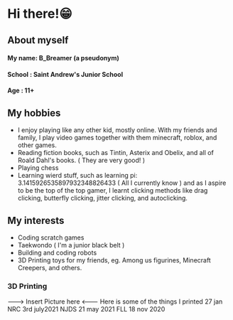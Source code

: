 # Hi there!😁
## About myself

#### My name: B_Breamer (a pseudonym)
#### School : Saint Andrew's Junior School
#### Age    : 11+

## My hobbies
- I enjoy playing like any other kid, mostly online. With my friends and family, I play video games together with them minecraft, roblox, and other games.
- Reading fiction books, such as Tintin, Asterix and Obelix, and all of Roald Dahl's books. ( They are very good! )
- Playing chess
- Learning wierd stuff, such as learning pi: 3.1415926535897932348826433 ( All I currently know ) and as I aspire to be the top of the top gamer, I learnt clicking methods like drag clicking, butterfly clicking, jitter clicking, and autoclicking.

## My interests
- Coding scratch games
- Taekwondo ( I'm a junior black belt )
- Building and coding robots
- 3D Printing toys for my friends, eg. Among us figurines, Minecraft Creepers, and others.

### 3D Printing
---> Insert Picture here <---
Here is some of the things I printed
27 jan NRC
3rd july2021 NJDS
21 may 2021 FLL
18 nov 2020
